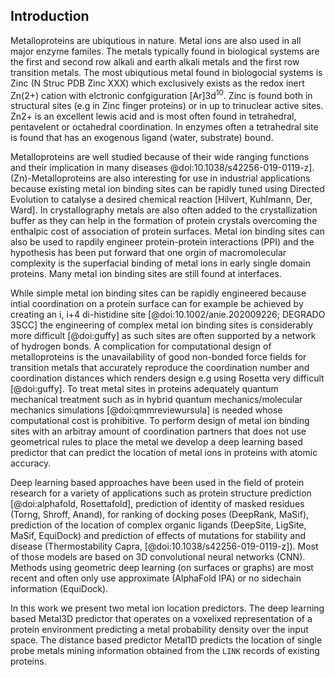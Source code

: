 ## Introduction

Metalloproteins are ubiqutious in nature. Metal ions are also used in all major enzyme familes. The metals typically found in biological systems are the first and second row alkali and earth alkali metals and the first row transition metals. The most ubiqutious metal found in biologocial systems is Zinc (N Struc PDB Zinc XXX) which exclusively exists as the redox inert Zn(2+) cation with elctronic confgiguration [Ar]3d<sup>10</sup>. Zinc is found both in structural sites (e.g in Zinc finger proteins) or in up to trinuclear active sites. Zn2+ is an excellent lewis acid and is most often found in tetrahedral, pentavelent or octahedral coordination. In enzymes often a tetrahedral site is found that has an exogenous ligand (water, substrate) bound. 


Metalloproteins are well studied because of their wide ranging functions and their implication in many diseases @doi:10.1038/s42256-019-0119-z]. (Zn)-Metalloproteins are also interesting for use in industrial applications because existing metal ion binding sites can be rapidly tuned using Directed Evolution to catalyse a desired chemical reaction [Hilvert, Kuhlmann, Der, Ward]. In crystallography metals are also often added to the crystallization buffer as they can help in the formation of protein crystals overcoming the enthalpic cost of association of protein surfaces.  Metal ion binding sites can also be used to rapdily engineer protein-protein interactions (PPI) and the hypothesis has been put forward that one orgin of macromolecular complexity is the superfacial binding of metal ions in early single domain proteins. Many metal ion binding sites are still found at interfaces. 

While simple metal ion binding sites can be rapidly engineered because intial coordination on a protein surface can for example be achieved by creating an i, i+4 di-histidine site [@doi:10.1002/anie.202009226; DEGRADO 3SCC] the engineering of complex metal ion binding sites is considerably more difficult [@doi:guffy] as such sites are often supported by a network of hydrogen bonds. A complication for computational design of metalloproteins is the unavailability of good non-bonded force fields for transition metals that accurately reproduce the coordination number and coordination distances which renders design e.g using Rosetta very difficult [@doi:guffy]. To treat metal sites in proteins adequately quantum mechanical treatment such as in hybrid quantum mechanics/molecular mechanics simulations [@doi:qmmreviewursula] is needed whose computational cost is prohibitive. To perform design of metal ion binding sites with an arbitray amount of coordination partners that does not use geometrical rules to place the metal we develop a deep learning based predictor that can predict the location of metal ions in proteins with atomic accuracy. 

Deep learning based approaches have been used  in the field of protein research for a variety of applications such as protein structure prediction [@doi:alphafold, Rosettafold], prediction of identity of masked residues (Torng, Shroff, Anand), for ranking of docking poses (DeepRank, MaSif), prediction of the location of complex organic ligands (DeepSite, LigSite, MaSif, EquiDock) and prediction of effects of mutations for stability and disease (Thermostability Capra, [@doi:10.1038/s42256-019-0119-z]). Most of those models are based on 3D convolutional neural networks (CNN). Methods using geometric deep learning (on surfaces or graphs) are most recent and often only use approximate (AlphaFold IPA) or no sidechain information (EquiDock). 

In this work we present two metal ion location predictors. The deep learning based Metal3D predictor that operates on a voxelixed representation of a protein environment predicting a metal probability density over the input space. The distance based predictor Metal1D predicts the location of single probe metals mining information obtained from the `LINK` records of existing proteins.

<!-- Still missing sections -->


<!-- 

many biological functions [Percora review]? 
As oneof the most prevalent transition metal cofactors in
biological systems, it plays structural, signaling, and regulatory
roles and is found in all six classes of enzymes (most commonly
hydrolases



Understanding where metals bind in biology is related to health [@doi:10.1038/s42256-019-0119-z], biocatalyis [Kuhlman, Hilvert] and PPIs [Tezcan]. 

Starting with pioneering studies in the 1990 s,[@doi:10.1126/science.8346440;@doi:10.1146/annurev.biochem.68.1.779]there have been notable successes inthe de novo design of functional metalloproteins, which arepredominantly based on four-helix bundle anda-helicalcoiled-coiled motifs with readily parametrizable structure [@doi:10.1002/anie.202009226]. 


Zinc exists as a redox-inert Zn(II) cation with an electron configuration of [Ar]3d10
These properties with the lack of ligand field effects make zinc an excellent metal for different coordination numbers and binding geometries in different biological systems.
 Zinc can be found as an active site metal (cofactor) in all six IUBMB enzyme classes
### Deep learning on proteins
Torng/Shroff 3DCNN bio stuff 
Ananad DeepRank
Correia surface studies Nat Methods 


### Enzymes

### Interfaces
It has been hypothesized that some modern metalloproteins may have emerged through the metal-nucleated oligomerization of small peptides or protein domains, followed by the evolution of the resulting assemblies into stable, functional architecture.


Metal-Templated Interface Redesign (MeTIR) ). These strategies, inspired by both the proposed evolutionary roles of metals and their prevalence in natural PPIs, take advantage of the favorable properties of metal coordination (bonding strength, directionality, and reversibility) to guide protein self-assembly with minimal design and engineering

In order to circumvent the complexity of constructing extensive noncovalent interfaces, which are typically involved in natural PPIs

### Existing approaches

Computational predictors of metal-binding sites built on sequence analyses are mostly based on scanning the sequence of a target protein to identify those regions where amino acid patterns match a metal-binding site fingerprint. For zinc binding sites often two histidine spaced by one residue which allows to readily detect the motif are easy to detect. These predictors yield the identites of the coordinating residues. 

Structural detectors often used distance features to identify sites based on statistical mining in the protein databank.  Predictors trained like this can identify highly preorganized motifs (e.g 4x Cys in close spatial proximity) but are often not very good at identifying weakly preorganized motifs. Current state of the art predictors (MIB, BioMetAll) use fragments/homology to predict the location of the metal or backbone preorganization predicting an approximate position of the metal that is less sensitive to the exact side chain geometry thus affording higher sensitivity to detect metal sites(BioMetAll). MIB [@doi:10.1021/acs.jcim.6b00407] uses the fragmentation transformation method to search for homologus sites in its database


In our work we develop two new predictors primarily intended for zinc binding sites - Metal1D and Metal3D that are more accurate and sensitive than existing approaches in predicting metal ion binding sites. We evaluate their capability with respect to  -->

